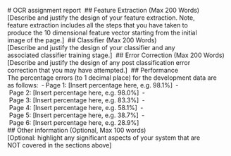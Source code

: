 ﻿# OCR assignment report 
## Feature Extraction (Max 200 Words) 
[Describe and justify the design of your feature extraction. Note,   feature extraction includes all the steps that you have taken to   produce the 10 dimensional feature vector starting from the initial   image of the page.] 
## Classifier (Max 200 Words) 
[Describe and justify the design of your classifier and any   associated classifier training stage.] 
## Error Correction (Max 200 Words) 
[Describe and justify the design of any post classification error   correction that you may have attempted.] 
## Performance 
The percentage errors (to 1 decimal place) for the development data are   as follows: 
‐ Page 1: [Insert percentage here, e.g. 98.1%]  ‐ Page 2: [Insert percentage here, e.g. 98.0%]  ‐ Page 3: [Insert percentage here, e.g. 83.3%]  ‐ Page 4: [Insert percentage here, e.g. 58.1%]  ‐ Page 5: [Insert percentage here, e.g. 38.7%]  ‐ Page 6: [Insert percentage here, e.g. 28.9%] 
## Other information (Optional, Max 100 words) 
[Optional: highlight any significant aspects of your system that are   NOT covered in the sections above]